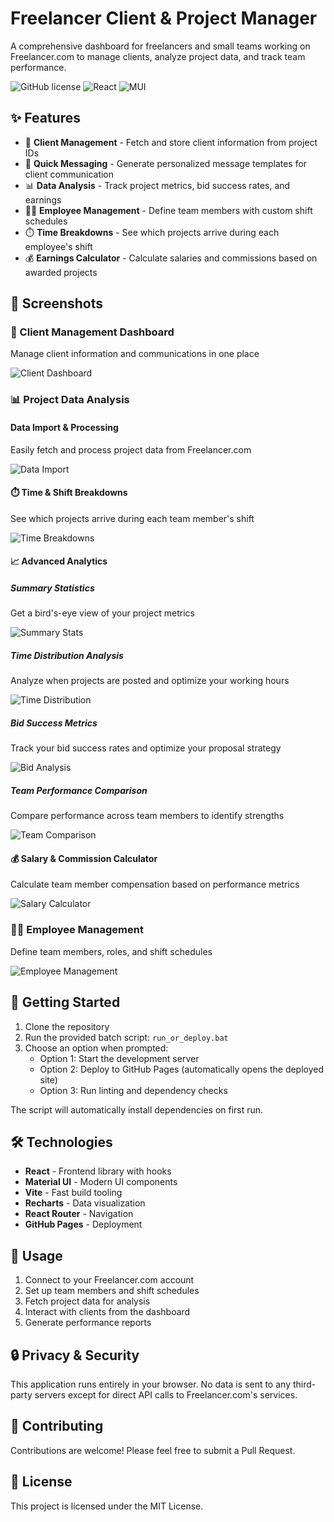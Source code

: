 # Freelancer Client & Project Manager

A comprehensive dashboard for freelancers and small teams working on Freelancer.com to manage clients, analyze project data, and track team performance.

![GitHub license](https://img.shields.io/badge/license-MIT-blue.svg) ![React](https://img.shields.io/badge/React-19.1.0-61dafb) ![MUI](https://img.shields.io/badge/Material--UI-7.1.0-0081CB)

## ✨ Features

- 👥 **Client Management** - Fetch and store client information from project IDs
- 💬 **Quick Messaging** - Generate personalized message templates for client communication
- 📊 **Data Analysis** - Track project metrics, bid success rates, and earnings
- 👨‍💼 **Employee Management** - Define team members with custom shift schedules
- ⏱️ **Time Breakdowns** - See which projects arrive during each employee's shift
- 💰 **Earnings Calculator** - Calculate salaries and commissions based on awarded projects

## 📸 Screenshots

### 👥 Client Management Dashboard

Manage client information and communications in one place

![Client Dashboard](https://github.com/user-attachments/assets/6076e588-aeb2-41c7-8a8f-d817f5179d93)

### 📊 Project Data Analysis

#### Data Import & Processing

Easily fetch and process project data from Freelancer.com

![Data Import](https://github.com/user-attachments/assets/4af66943-3d3f-43b9-bed0-f0b886bd41fc)

#### ⏱️ Time & Shift Breakdowns

See which projects arrive during each team member's shift

![Time Breakdowns](https://github.com/user-attachments/assets/314b319e-db2f-408a-9084-fc582a2a86b9)

#### 📈 Advanced Analytics

##### Summary Statistics

Get a bird's-eye view of your project metrics

![Summary Stats](https://github.com/user-attachments/assets/9f5abee9-9c0a-4d17-8afd-ad27be1558ed)

##### Time Distribution Analysis

Analyze when projects are posted and optimize your working hours

![Time Distribution](https://github.com/user-attachments/assets/74dd55aa-3837-4575-b0c5-ed9d8e578bb7)

##### Bid Success Metrics

Track your bid success rates and optimize your proposal strategy

![Bid Analysis](https://github.com/user-attachments/assets/901ae88b-8cbc-488d-8fb8-5c9c09483eb9)

##### Team Performance Comparison

Compare performance across team members to identify strengths

![Team Comparison](https://github.com/user-attachments/assets/1b68c195-0edf-4054-bee6-5a42eff713f5)

#### 💰 Salary & Commission Calculator

Calculate team member compensation based on performance metrics

![Salary Calculator](https://github.com/user-attachments/assets/26018a72-4eb5-486c-bf68-8ed21496c916)

### 👨‍💼 Employee Management

Define team members, roles, and shift schedules

![Employee Management](screenshot-employee-page.png)

## 🚀 Getting Started

1. Clone the repository
2. Run the provided batch script: `run_or_deploy.bat`
3. Choose an option when prompted:
   - Option 1: Start the development server
   - Option 2: Deploy to GitHub Pages (automatically opens the deployed site)
   - Option 3: Run linting and dependency checks

The script will automatically install dependencies on first run.

## 🛠️ Technologies

- **React** - Frontend library with hooks
- **Material UI** - Modern UI components
- **Vite** - Fast build tooling
- **Recharts** - Data visualization
- **React Router** - Navigation
- **GitHub Pages** - Deployment

## 📝 Usage

1. Connect to your Freelancer.com account
2. Set up team members and shift schedules
3. Fetch project data for analysis
4. Interact with clients from the dashboard
5. Generate performance reports

## 🔒 Privacy & Security

This application runs entirely in your browser. No data is sent to any third-party servers except for direct API calls to Freelancer.com's services.

## 🤝 Contributing

Contributions are welcome! Please feel free to submit a Pull Request.

## 📄 License

This project is licensed under the MIT License.
